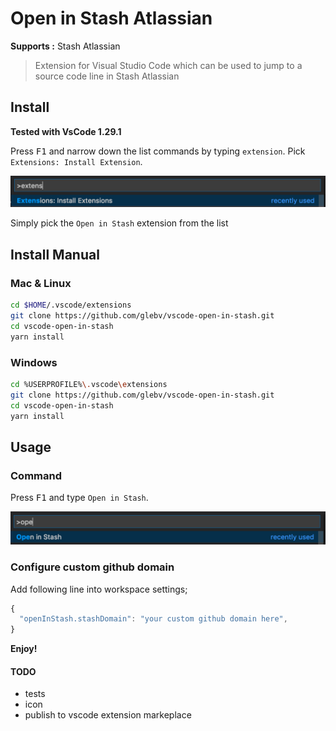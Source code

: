 # Open in Stash Atlassian

**Supports :** Stash Atlassian

> Extension for Visual Studio Code which can be used to jump to a source code line in Stash Atlassian


## Install

**Tested with VsCode 1.29.1**  

Press <kbd>F1</kbd> and narrow down the list commands by typing `extension`. Pick `Extensions: Install Extension`.

![installation](screenshots/install.png?raw=true "installation")

Simply pick the `Open in Stash` extension from the list

## Install Manual

### Mac & Linux

```sh
cd $HOME/.vscode/extensions
git clone https://github.com/glebv/vscode-open-in-stash.git
cd vscode-open-in-stash
yarn install
```

### Windows

```sh
cd %USERPROFILE%\.vscode\extensions
git clone https://github.com/glebv/vscode-open-in-stash.git
cd vscode-open-in-stash
yarn install
```

## Usage

### Command

Press <kbd>F1</kbd> and type `Open in Stash`.

![open](screenshots/open-in-stash.png?raw=true "Open function")


### Configure custom github domain

Add following line into workspace settings;

```js
{
  "openInStash.stashDomain": "your custom github domain here",
}
```

**Enjoy!**

#### TODO

* tests
* icon
* publish to vscode extension markeplace 